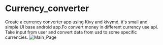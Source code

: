 # Currency_converter

Create a currency converter app using Kivy and kivymd, it's small and simple UI base android app.Fo convert money in different currency use api.
Take input from user and convert data from usd to some specific currencies.
![Main_Page](https://github.com/user-attachments/assets/6d2cebe2-9c53-4a3b-ac7a-cf023a4bec80)
